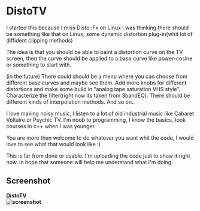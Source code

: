DistoTV
===========
I started this because I miss Disto::Fx on Linux
I was thinking there should be something like that on Linux,
some dynamic distortion plug-in(whit lot of diffident clipping methods)

The idea is that you should be able to paint a distortion curve on the TV screen,
then the curve should be applied to a base curve like power-cosine or something to start with.

(in the future)
There could should be a menu where you can choose from different base curves and maybe see them.
Add more knobs for different distortions and make some build in “analog tape saturation VHS style”.
Characterize the filter(right now its taken from 3bandEQ). There should be different kinds of interpolation methods.
And so on..

I love making noisy music, I listen to a lot of old industrial music like Cabaret Voltaire or Psychic TV.
I'm noob to programming, I know the basics, took courses in c++ when I was younger.

You are more then welcome to do whatever you want whit the code, I would love to see what that would look like :)

This is far from done or usable.
I'm uploading the code just to show it right now.
in hope that someone will help me understand what
I'm doing.

Screenshot
-----------
<b>

DistoTV<br/>
![screenshot](https://raw.githubusercontent.com/martinbangens/DistoTV/master/plugins/DistoTV/snapshot1.png "DistoTV")


</b>
